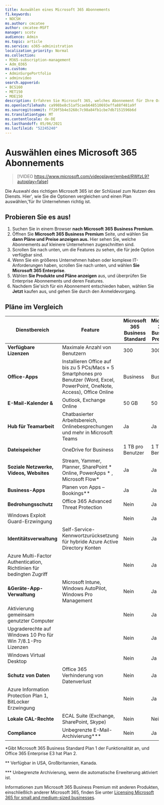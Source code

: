 ```yaml
---
title: Auswählen eines Microsoft 365 Abonnements
f1.keywords:
- NOCSH
ms.author: cmcatee
author: cmcatee-MSFT
manager: scotv
audience: Admin
ms.topic: article
ms.service: o365-administration
localization_priority: Normal
ms.collection:
- M365-subscription-management
- Adm_O365
ms.custom:
- AdminSurgePortfolio
- adminvideo
search.appverid:
- BCS160
- MET150
- MOE150
description: Erfahren Sie Microsoft 365, welches Abonnement für Ihre Organisation richtig ist.
ms.openlocfilehash: ca998be8c51af5caeb648510693effa88f481a9f
ms.sourcegitcommit: ff20f5b4e3268c7c98a84fb1cbe7db7151596b6d
ms.translationtype: MT
ms.contentlocale: de-DE
ms.lasthandoff: 05/06/2021
ms.locfileid: "52245240"
---
```

# <a name="choose-a-microsoft-365-subscription"></a>Auswählen eines Microsoft 365 Abonnements

> [!VIDEO https://www.microsoft.com/videoplayer/embed/RWfzL9?autoplay=false]

Die Auswahl des richtigen Microsoft 365 ist der Schlüssel zum Nutzen des Diensts. Hier&#39;, wie Sie die Optionen vergleichen und einen Plan auswählen,&#39;für Ihr Unternehmen richtig ist.

## <a name="try-it"></a>Probieren Sie es aus!

1. Suchen Sie in einem Browser **nach Microsoft 365 Business Premium**.
2. Öffnen Sie **Microsoft 365 Business Premium** Seite, und wählen Sie **dann Pläne und Preise anzeigen aus.** Hier sehen Sie, welche Abonnements auf kleinere Unternehmen zugeschnitten sind.
3. Scrollen Sie nach unten, um die Features zu sehen, die für jede Option verfügbar sind.
4. Wenn Sie ein größeres Unternehmen haben oder komplexe IT-Anforderungen haben, scrollen Sie nach unten, und wählen **Sie Microsoft 365 Enterprise**.
5. Wählen **Sie Produkte und Pläne anzeigen** aus, und überprüfen Sie Enterprise Abonnements und deren Features.
6. Nachdem Sie&#39;sich für ein Abonnement entschieden haben, wählen Sie  **Jetzt** kaufen aus, und gehen Sie durch den Anmeldevorgang.

## <a name="compare-plans"></a>Pläne im Vergleich

| Dienstbereich | Feature | Microsoft 365 Business Standard | Microsoft 365 Business Premium | Office 365 Enterprise E3 |
| --- | --- | --- | --- | --- |
| **Verfügbare Lizenzen** | Maximale Anzahl von Benutzern | 300 | 300 | Unbegrenzt |
| **Office-Apps** | Installieren Office auf bis zu 5 PCs/Macs + 5 Smartphones pro Benutzer (Word, Excel, PowerPoint, OneNote, Access), Office Online | Business | Business | ProPlus |
| **E-Mail-Kalender &amp;** | Outlook, Exchange Online | 50 GB | 50 GB | 100 GB |
| **Hub für Teamarbeit** | Chatbasierter Arbeitsbereich, Onlinebesprechungen und mehr in Microsoft Teams | Ja | Ja | Ja |
| **Dateispeicher** | OneDrive for Business | 1 TB pro Benutzer | 1 TB pro Benutzer | Unbegrenzt |
| **Soziale Netzwerke, Videos, Websites** | Stream, Yammer, Planner, SharePoint \* Online, PowerApps \* , Microsoft Flow\* | Ja | Ja | Ja |
| **Business-Apps** | Planen von Apps – Bookings\*\* | Ja | Ja | Ja |
| **Bedrohungsschutz** | Office 365 Advanced Threat Protection | Nein | Ja | Nein |
 | Windows Exploit Guard-Erzwingung| | Nein | Ja | Nein |
| **Identitätsverwaltung** | Self-Service-Kennwortzurücksetzung für hybride Azure Active Directory Konten | Nein | Ja | Nein |
 | Azure Multi-Factor Authentication, Richtlinien für bedingten Zugriff | | Nein | Ja | Nein |
| **&amp;Geräte-App-Verwaltung** | Microsoft Intune, Windows AutoPilot, Windows Pro Management | Nein | Ja | Nein |
 | Aktivierung gemeinsam genutzter Computer | | Nein | Ja | Ja |
 | Upgraderechte auf Windows 10 Pro für Win 7/8.1-Pro Lizenzen | | Nein | Ja | Nein |
 | Windows Virtual Desktop | | Nein | Ja | Nein |
| **Schutz von Daten** | Office 365 Verhinderung von Datenverlust | Nein | Ja | Ja |
 | Azure Information Protection Plan 1, BitLocker Erzwingung | | Nein | Ja | Nein |
| **Lokale CAL-Rechte** | ECAL Suite (Exchange, SharePoint, Skype) | Nein | Nein | Ja |
| **Compliance** | Unbegrenzte E-Mail-Archivierung\*\*\* | Nein | Ja | Ja |

\*Gibt Microsoft 365 Business Standard Plan 1 der Funktionalität an, und Office 365 Enterprise E3 hat Plan 2.

\*\* Verfügbar in USA, Großbritannien, Kanada.

\*\*\* Unbegrenzte Archivierung, wenn die automatische Erweiterung aktiviert ist.

Informationen zum Microsoft 365 Business Premium mit anderen Produkten, einschließlich anderer Microsoft 365, finden Sie unter [Licensing Microsoft 365 for small and medium-sized businesses](/office365/servicedescriptions/microsoft-365-service-descriptions/licensing-microsoft-365-in-smb).
